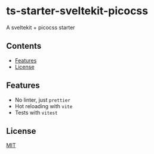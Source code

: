 # ts-starter-sveltekit-picocss

A sveltekit + picocss starter

## Contents

- [Features](#features)
- [License](#license)

## Features

- No linter, just `prettier`
- Hot reloading with `vite`
- Tests with `vitest`

## License

[MIT](LICENSE)
